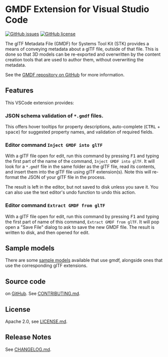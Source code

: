 # GMDF Extension for Visual Studio Code

[![GitHub issues](https://img.shields.io/github/issues/AnalyticalGraphicsInc/gmdf.svg)](https://github.com/AnalyticalGraphicsInc/gmdf/issues) [![GitHub license](https://img.shields.io/badge/License-Apache%202.0-blue.svg)](https://github.com/AnalyticalGraphicsInc/gltf-vscode/blob/master/stk-gmdf-tools/LICENSE.md)

The glTF Metadata File (GMDF) for Systems Tool Kit (STK) provides a means of conveying metadata about a glTF file, outside of that file.  This is done so that 3D models can be re-exported and overwritten by the content creation tools that are used to author them, without overwriting the metadata.

See the [GMDF repository on GitHub](https://github.com/AnalyticalGraphicsInc/gmdf) for more information.

## Features

This VSCode extension provides:

### JSON schema validation of `*.gmdf` files.

This offers hover tooltips for property descriptions, auto-complete (<kbd>CTRL</kbd> + <kbd>space</kbd>) for suggested property names, and validation of required fields.

### Editor command `Inject GMDF into glTF`

With a glTF file open for edit, run this command by pressing <kbd>F1</kbd> and typing the first part of the name of the command, `Inject GMDF into glTF`.  It will look for a `*.gmdf` file in the same folder as the glTF file, read its contents, and insert them into the glTF file using glTF extension(s).  Note this will re-format the JSON of your glTF file in the process.

The result is left in the editor, but not saved to disk unless you save it.  You can also use the text editor's undo function to undo this action.

### Editor command `Extract GMDF from glTF`

With a glTF file open for edit, run this command by pressing <kbd>F1</kbd> and typing the first part of name of this command, `Extract GMDF from glTF`.  It will pop open a "Save File" dialog to ask to save the new GMDF file.  The result is written to disk, and then opened for edit.

## Sample models

There are some [sample models](https://github.com/AnalyticalGraphicsInc/gmdf/blob/master/samples/) available that use gmdf, alongside ones that use the corresponding glTF extensions.

## Source code

on [GitHub](https://github.com/AnalyticalGraphicsInc/gmdf/blob/master/stk-gmdf-tools/).  See [CONTRIBUTING.md](CONTRIBUTING.md).

## License

Apache 2.0, see [LICENSE.md](LICENSE.md).

## Release Notes

See [CHANGELOG.md](CHANGELOG.md).
